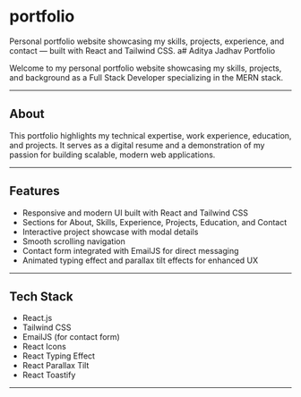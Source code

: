 # portfolio
Personal portfolio website showcasing my skills, projects, experience, and contact — built with React and Tailwind CSS.
a# Aditya Jadhav Portfolio

Welcome to my personal portfolio website showcasing my skills, projects, and background as a Full Stack Developer specializing in the MERN stack.

---

## About

This portfolio highlights my technical expertise, work experience, education, and projects. It serves as a digital resume and a demonstration of my passion for building scalable, modern web applications.

---

## Features

- Responsive and modern UI built with React and Tailwind CSS
- Sections for About, Skills, Experience, Projects, Education, and Contact
- Interactive project showcase with modal details
- Smooth scrolling navigation
- Contact form integrated with EmailJS for direct messaging
- Animated typing effect and parallax tilt effects for enhanced UX

---

## Tech Stack

- React.js
- Tailwind CSS
- EmailJS (for contact form)
- React Icons
- React Typing Effect
- React Parallax Tilt
- React Toastify

---

